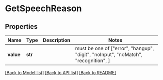 # GetSpeechReason

## Properties
Name | Type | Description | Notes
------------ | ------------- | ------------- | -------------
**value** | **str** |  |  must be one of ["error", "hangup", "digit", "noInput", "noMatch", "recognition", ]

[[Back to Model list]](../README.md#documentation-for-models) [[Back to API list]](../README.md#documentation-for-api-endpoints) [[Back to README]](../README.md)


